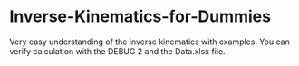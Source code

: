 # Inverse-Kinematics-for-Dummies
Very easy understanding of the inverse kinematics with examples.
You can verify calculation with the DEBUG 2 and the Data.xlsx file.
